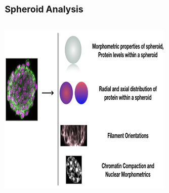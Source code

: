 # Spheroid Analysis


<br/>
<p align="center">
<img src='/reprogramming_spheroids.png' height='500' width='900'><br/>
</p>
